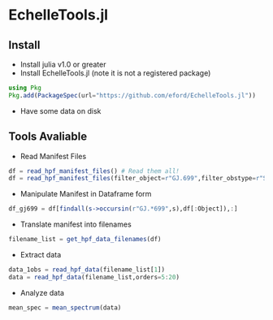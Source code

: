 # EchelleTools.jl

## Install
- Install julia v1.0 or greater
- Install EchelleTools.jl (note it is not a registered package)
```julia
using Pkg
Pkg.add(PackageSpec(url="https://github.com/eford/EchelleTools.jl"))
```
- Have some data on disk

## Tools Avaliable
- Read Manifest Files
```julia
df = read_hpf_manifest_files() # Read them all!
df = read_hpf_manifest_files(filter_object=r"GJ.699",filter_obstype=r"Sci")   # Filter manifests
```
- Manipulate Manifest in Dataframe form
```julia
df_gj699 = df[findall(s->occursin(r"GJ.*699",s),df[:Object]),:]
```
- Translate manifest into filenames
```julia
filename_list = get_hpf_data_filenames(df)
```

- Extract data
```julia
data_1obs = read_hpf_data(filename_list[1])
data = read_hpf_data(filename_list,orders=5:20)
```

- Analyze data
```julia
mean_spec = mean_spectrum(data)
```


